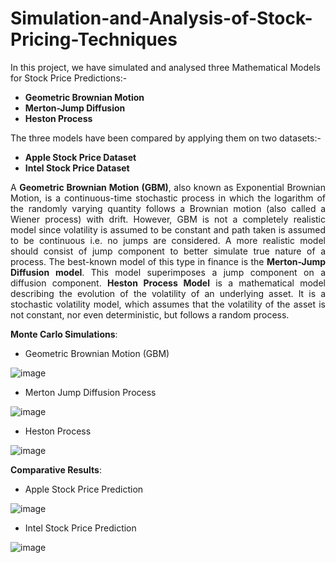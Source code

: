 # Simulation-and-Analysis-of-Stock-Pricing-Techniques

In this project, we have simulated and analysed three Mathematical Models for Stock Price Predictions:- 
* **Geometric Brownian Motion**
* **Merton-Jump Diffusion** 
* **Heston Process** 

The three models have been compared by applying them on two datasets:- 
* **Apple Stock Price Dataset**
* **Intel Stock Price Dataset**

<p align= "justify">A <strong>Geometric Brownian Motion (GBM)</strong>, also known as Exponential Brownian Motion, is a continuous-time stochastic process in which the logarithm of the randomly varying quantity follows a Brownian motion (also called a Wiener process) with drift. However, GBM is not a completely realistic model since volatility is assumed to be constant and path taken is assumed to be continuous i.e. no jumps are considered. A more realistic model should consist of jump component to better simulate true nature of a process. The best-known model of this type in finance is the <strong>Merton-Jump Diffusion model</strong>. This model superimposes a jump component on a diffusion component. <strong>Heston Process Model</strong> is a mathematical model describing the evolution of the volatility of an underlying asset. It is a stochastic volatility model, which assumes that the volatility of the asset is not constant, nor even deterministic, but follows a random process. </p>

**Monte Carlo Simulations**:
* Geometric Brownian Motion (GBM)

![image](https://user-images.githubusercontent.com/42888030/146948946-5257849a-c0c1-4b7d-b1c9-22ed5676d102.png)

* Merton Jump Diffusion Process

![image](https://user-images.githubusercontent.com/42888030/146949755-70c66fbb-b93e-45b9-b029-2dc961dea69e.png)

* Heston Process

![image](https://user-images.githubusercontent.com/42888030/146949805-c3763730-2c4d-4e43-a5a5-5ba794b1179c.png)

**Comparative Results**:
* Apple Stock Price Prediction

![image](https://user-images.githubusercontent.com/42888030/146949918-cf8c14ba-aacd-4ca1-b803-3ec2c6af0d74.png)

* Intel Stock Price Prediction

![image](https://user-images.githubusercontent.com/42888030/146950016-e1738d9a-e5e1-45ba-bc30-8126eaa566d7.png)
